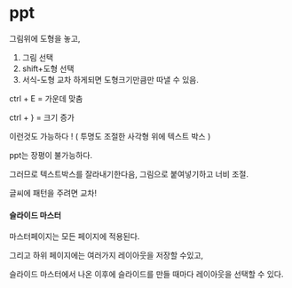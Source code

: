 # ppt 

그림위에 도형을 놓고, 

1. 그림 선택 
2. shift+도형 선택
3. 서식-도형 교차 하게되면 도형크기만큼만 따낼 수 있음.



ctrl + E = 가운데 맞춤

ctrl + } = 크기 증가





이런것도 가능하다 ! ( 투명도 조절한 사각형 위에 텍스트 박스 )





ppt는 장평이 불가능하다.

그러므로  텍스트박스를 잘라내기한다음, 그림으로 붙여넣기하고 너비 조절.

글씨에 패턴을 주려면 교차!







#### 슬라이드 마스터

마스터페이지는 모든 페이지에 적용된다.

그리고 하위 페이지에는 여러가지 레이아웃을 저장할 수있고,

슬라이드 마스터에서 나온 이후에 슬라이드를 만들 때마다 레이아웃을 선택할 수 있다.

